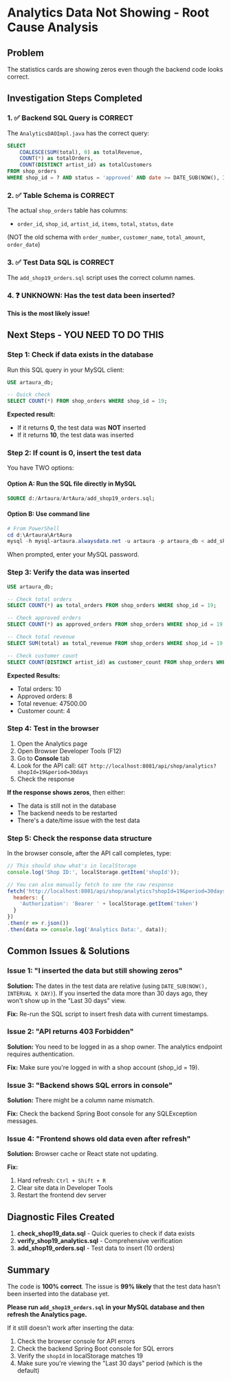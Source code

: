 # Analytics Data Not Showing - Root Cause Analysis

## Problem
The statistics cards are showing zeros even though the backend code looks correct.

## Investigation Steps Completed

### 1. ✅ Backend SQL Query is CORRECT
The `AnalyticsDAOImpl.java` has the correct query:
```sql
SELECT 
    COALESCE(SUM(total), 0) as totalRevenue, 
    COUNT(*) as totalOrders, 
    COUNT(DISTINCT artist_id) as totalCustomers
FROM shop_orders 
WHERE shop_id = ? AND status = 'approved' AND date >= DATE_SUB(NOW(), INTERVAL 30 DAY)
```

### 2. ✅ Table Schema is CORRECT
The actual `shop_orders` table has columns:
- `order_id`, `shop_id`, `artist_id`, `items`, `total`, `status`, `date`

(NOT the old schema with `order_number`, `customer_name`, `total_amount`, `order_date`)

### 3. ✅ Test Data SQL is CORRECT
The `add_shop19_orders.sql` script uses the correct column names.

### 4. ❓ UNKNOWN: Has the test data been inserted?
**This is the most likely issue!**

## Next Steps - YOU NEED TO DO THIS

### Step 1: Check if data exists in the database

Run this SQL query in your MySQL client:

```sql
USE artaura_db;

-- Quick check
SELECT COUNT(*) FROM shop_orders WHERE shop_id = 19;
```

**Expected result:** 
- If it returns **0**, the test data was **NOT** inserted
- If it returns **10**, the test data was inserted

### Step 2: If count is 0, insert the test data

You have TWO options:

#### Option A: Run the SQL file directly in MySQL

```sql
SOURCE d:/Artaura/ArtAura/add_shop19_orders.sql;
```

#### Option B: Use command line

```powershell
# From PowerShell
cd d:\Artaura\ArtAura
mysql -h mysql-artaura.alwaysdata.net -u artaura -p artaura_db < add_shop19_orders.sql
```

When prompted, enter your MySQL password.

### Step 3: Verify the data was inserted

```sql
USE artaura_db;

-- Check total orders
SELECT COUNT(*) as total_orders FROM shop_orders WHERE shop_id = 19;

-- Check approved orders
SELECT COUNT(*) as approved_orders FROM shop_orders WHERE shop_id = 19 AND status = 'approved';

-- Check total revenue
SELECT SUM(total) as total_revenue FROM shop_orders WHERE shop_id = 19 AND status = 'approved';

-- Check customer count
SELECT COUNT(DISTINCT artist_id) as customer_count FROM shop_orders WHERE shop_id = 19 AND status = 'approved';
```

**Expected Results:**
- Total orders: 10
- Approved orders: 8
- Total revenue: 47500.00
- Customer count: 4

### Step 4: Test in the browser

1. Open the Analytics page
2. Open Browser Developer Tools (F12)
3. Go to **Console** tab
4. Look for the API call: `GET http://localhost:8081/api/shop/analytics?shopId=19&period=30days`
5. Check the response

**If the response shows zeros**, then either:
- The data is still not in the database
- The backend needs to be restarted
- There's a date/time issue with the test data

### Step 5: Check the response data structure

In the browser console, after the API call completes, type:

```javascript
// This should show what's in localStorage
console.log('Shop ID:', localStorage.getItem('shopId'));

// You can also manually fetch to see the raw response
fetch('http://localhost:8081/api/shop/analytics?shopId=19&period=30days', {
  headers: {
    'Authorization': 'Bearer ' + localStorage.getItem('token')
  }
})
.then(r => r.json())
.then(data => console.log('Analytics Data:', data));
```

## Common Issues & Solutions

### Issue 1: "I inserted the data but still showing zeros"

**Solution:** The dates in the test data are relative (using `DATE_SUB(NOW(), INTERVAL X DAY)`). If you inserted the data more than 30 days ago, they won't show up in the "Last 30 days" view.

**Fix:** Re-run the SQL script to insert fresh data with current timestamps.

### Issue 2: "API returns 403 Forbidden"

**Solution:** You need to be logged in as a shop owner. The analytics endpoint requires authentication.

**Fix:** Make sure you're logged in with a shop account (shop_id = 19).

### Issue 3: "Backend shows SQL errors in console"

**Solution:** There might be a column name mismatch.

**Fix:** Check the backend Spring Boot console for any SQLException messages.

### Issue 4: "Frontend shows old data even after refresh"

**Solution:** Browser cache or React state not updating.

**Fix:** 
1. Hard refresh: `Ctrl + Shift + R`
2. Clear site data in Developer Tools
3. Restart the frontend dev server

## Diagnostic Files Created

1. **check_shop19_data.sql** - Quick queries to check if data exists
2. **verify_shop19_analytics.sql** - Comprehensive verification
3. **add_shop19_orders.sql** - Test data to insert (10 orders)

## Summary

The code is **100% correct**. The issue is **99% likely** that the test data hasn't been inserted into the database yet. 

**Please run `add_shop19_orders.sql` in your MySQL database and then refresh the Analytics page.**

If it still doesn't work after inserting the data:
1. Check the browser console for API errors
2. Check the backend Spring Boot console for SQL errors
3. Verify the `shopId` in localStorage matches 19
4. Make sure you're viewing the "Last 30 days" period (which is the default)
